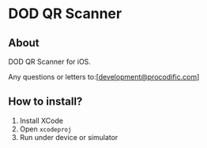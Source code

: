 DOD QR Scanner
====================

About
-----
DOD QR Scanner for iOS.

Any questions or letters to:[development@procodific.com]



How to install?
--------------

1. Install XCode
2. Open `xcodeproj`
3. Run under device or simulator

